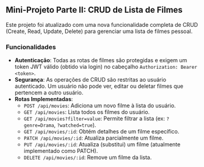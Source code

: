 ## Mini-Projeto Parte II: CRUD de Lista de Filmes

Este projeto foi atualizado com uma nova funcionalidade completa de CRUD (Create, Read, Update, Delete) para gerenciar uma lista de filmes pessoal.

### Funcionalidades

* **Autenticação**: Todas as rotas de filmes são protegidas e exigem um token JWT válido (obtido via login) no cabeçalho `Authorization: Bearer <token>`.
* **Segurança**: As operações de CRUD são restritas ao usuário autenticado. Um usuário não pode ver, editar ou deletar filmes que pertencem a outro usuário.
* **Rotas Implementadas**:
    * `POST /api/movies`: Adiciona um novo filme à lista do usuário.
    * `GET /api/movies`: Lista todos os filmes do usuário.
    * `GET /api/movies?filter=value`: Permite filtrar a lista (ex: `?genre=Drama`, `?watched=true`).
    * `GET /api/movies/:id`: Obtém detalhes de um filme específico.
    * `PATCH /api/movies/:id`: Atualiza parcialmente um filme.
    * `PUT /api/movies/:id`: Atualiza (substitui) um filme (atualmente implementado como PATCH).
    * `DELETE /api/movies/:id`: Remove um filme da lista.